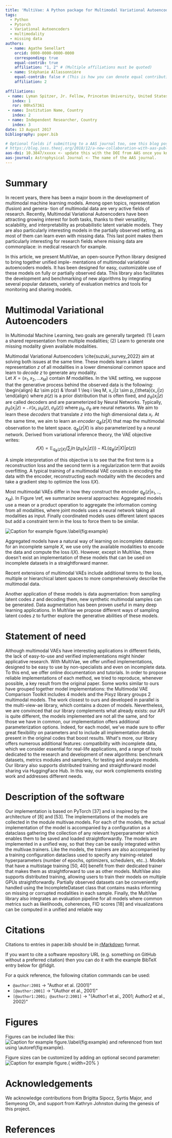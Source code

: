 ```yaml
---
title: 'MultiVae: A Python package for Multimodal Variational Autoencoders on Partial Datasets '
tags:
  - Python
  - Pytorch
  - Variational Autoencoders
  - multimodality
  - missing data
authors:
  - name: Agathe Senellart
    orcid: 0000-0000-0000-0000
    corresponding: true
    equal-contrib: true
    affiliation: "1, 2" # (Multiple affiliations must be quoted)
  - name: Stéphanie Allassonnière
    equal-contrib: false # (This is how you can denote equal contributions between multiple authors)
    affiliation: 2
  
affiliations:
 - name: Lyman Spitzer, Jr. Fellow, Princeton University, United States
   index: 1
   ror: 00hx57361
 - name: Institution Name, Country
   index: 2
 - name: Independent Researcher, Country
   index: 3
date: 13 August 2017
bibliography: paper.bib

# Optional fields if submitting to a AAS journal too, see this blog post:
# https://blog.joss.theoj.org/2018/12/a-new-collaboration-with-aas-publishing
aas-doi: 10.3847/xxxxx <- update this with the DOI from AAS once you know it.
aas-journal: Astrophysical Journal <- The name of the AAS journal.
---
```


# Summary

In recent years, there has been a major boom in the development of multimodal
machine learning models. Among open topics, representation (fusion) and genera-
tion of multimodal data are very active fields of research. Recently, Multimodal
Variational Autoencoders have been attracting growing interest for both tasks, thanks
to their versatility, scalability, and interpretability as probabilistic latent variable
models. They are also particularly interesting models in the partially observed
setting, as most of them can learn even with missing data. 
This last point makes them particularly interesting for research fields where missing data are commonplace: 
in medical research for example.

In this article, we present
MultiVae, an open-source Python library designed to bring together unified imple-
mentations of multimodal variational autoencoders models. It has been designed
for easy, customizable use of these models on fully or partially observed data. This
library also facilitates the development and benchmarking of new algorithms by integrating
several popular datasets, variety of evaluation metrics and tools for monitoring and
sharing models. 

# Multimodal Variational Autoencoders
In Multimodal Machine Learning, two goals are generally targeted:
(1) Learn a shared representation from multiple modalities;
(2) Learn to generate one missing modality given available modalities.

Multimodal Variational Autoencoders \cite{suzuki_survey_2022} aim at solving both issues at the same time. These models learn a latent representation $z$ of all modalities in a lower dimensional common space and learn to *decode* $z$ to generate any modality.  
Let $X = (x_1, x_2, ... x_M)$ contain $M$ modalities. In the VAE setting, we suppose that the generative process behind the observed data is the following:
\begin{align}
&z \sim p(z)
& \forall 1 \leq i \leq M, x_i|z \sim p_{\theta}(x_i|z)
\end{align}
where $p(z)$ is a prior distribution that is often fixed, and $p_{\theta}(x_i|z)$ are called decoders and are parameterized by Neural Networks. 
Typically, $p_{\theta}(x_i|z) = \mathcal{N}(x_i, \mu_{\theta}(z), \sigma_{\theta}(z))$ where $\mu_{\theta}, \sigma_{\theta}$ are neural networks.
We aim to learn these *decoders* that translate $z$ into the high dimensional data $x_i$. At the same time, we aim to learn an *encoder* $q_{\phi}(z|X)$ that map the multimodal observation to the latent space. $q_{\phi}(z|X)$ is also parameterized by a neural network. 
Derived from variational inference theory, the VAE objective writes:
$$ \mathcal{l}(X) =  \mathbb{E}_{q_\phi(z|X)}\left( \sum_i \ln(p_{\theta}(x_i|z)) \right) - KL(q_{\phi}(z|X)|p(z))$$

A simple interpretation of this objective is to see that the first term is a reconstruction loss and the second term is a regularization term that avoids overfitting. A typical training of a multimodal VAE consists in encoding the data with the encoder, reconstructing each modality with the decoders and take a gradient step to optimize the loss $l(X)$. 

Most multimodal VAEs differ in how they construct the encoder $q_{\phi}(z|x_1,..,x_M)$. In Figure \ref, we summarize several approaches:
Aggregated models use a mean or a product operation to aggregate the information coming from all modalities, where joint models uses a neural network taking all modalities as input. Finally coordinated models uses different latent spaces but add a constraint term in the loss to force them to be similar. 

![Caption for example figure.\label{fig:example}](mvae_models_diagram.png)


Aggregated models have a natural way of learning on incomplete datasets: for an incomplete sample $X$, we use only the available modalities to encode the data and compute the loss $l(X)$. However, except in MultiVae, there doesn't exist an implementation of these models that can be used on incomplete datasets in a straightforward manner. 

Recent extensions of multimodal VAEs include additional terms to the loss, multiple or hierarchical latent spaces to more comprehensively describe the multimodal data. 

Another application of these models is data augmentation: from sampling latent codes $z$ and decoding them, new synthetic multimodal samples can be generated. Data augmentation has been proven useful in many deep learning applications. In MultiVae we propose different ways of sampling latent codes $z$ to further explore the generative abilities of these models. 

# Statement of need

Although multimodal VAEs have interesting applications in different fields, the lack of easy-to-use and verified implementations might hinder 
applicative research. With MultiVae, we offer unified implementations, designed to be easy to use by non-specialists and even on incomplete data. To this end, we offer online documentation and tutorials. In order to propose reliable implementations of each method, we tried to reproduce, whenever possible, a key result from the original paper. 
Some works similar to ours have grouped together model implementations: the Multimodal VAE Comparison Toolkit includes 4 models and the Pixyz library groups 2 multimodal models. The work closest to ours and developed in parallel is the multi-view-ae library, which contains a dozen of models. Nevertheless, we are convinced that our library complements what already exists: our API is quite different, the models implemented are not all the same, and for those we have in common, our implementation offers additional parameterization options. Indeed, for each model, we've made sure to offer great flexibility on parameters and to include all implementation details present in the original codes that boost results. What's more, our library offers numerous additional features: compatibility with incomplete data, which we consider essential for real-life applications, and a range of tools dedicated to the research and development of new algorithms: benchmark datasets, metrics modules and samplers, for testing and analyze models. Our library also supports distributed training and straightforward model sharing via HuggingFace Hub. 
In this way, our work complements existing work and addresses different needs. 

# Description of the software


 Our implementation is based on PyTorch [37] and is inspired by the architecture
of [8] and [53]. The implementations of the models
are collected in the module multivae.models. For each of the models, the actual implementation
of the model is accompanied by a configuration as a dataclass gathering the collection of any relevant
hyperparameter which enables them to be saved and loaded straightforwardly. The models are
implemented in a unified way, so that they can be easily integrated within the multivae.trainers.
Like the models, the trainers are also accompanied by a training configuration dataclass used
to specify any training-related hyperparameters (number of epochs, optimizers, schedulers, etc..).
Models that have a multistage training [50, 40] benefit from their dedicated trainer that makes
them as straightforward to use as other models. MultiVae also supports distributed training, allowing
users to train their models on multiple GPUs straightforwardly. Partially observed datasets can be
conveniently handled using the IncompleteDataset class that contains masks informing on missing
or corrupted modalities in each sample. Finally, the MultiVae library also integrates an evaluation
pipeline for all models where common metrics such as likelihoods, coherences, FID scores [18] and
visualizations can be computed in a unified and reliable way

# Citations

Citations to entries in paper.bib should be in
[rMarkdown](http://rmarkdown.rstudio.com/authoring_bibliographies_and_citations.html)
format.

If you want to cite a software repository URL (e.g. something on GitHub without a preferred
citation) then you can do it with the example BibTeX entry below for @fidgit.

For a quick reference, the following citation commands can be used:
- `@author:2001`  ->  "Author et al. (2001)"
- `[@author:2001]` -> "(Author et al., 2001)"
- `[@author1:2001; @author2:2001]` -> "(Author1 et al., 2001; Author2 et al., 2002)"

# Figures

Figures can be included like this:
![Caption for example figure.\label{fig:example}](figure.png)
and referenced from text using \autoref{fig:example}.

Figure sizes can be customized by adding an optional second parameter:
![Caption for example figure.](figure.png){ width=20% }

# Acknowledgements

We acknowledge contributions from Brigitta Sipocz, Syrtis Major, and Semyeong
Oh, and support from Kathryn Johnston during the genesis of this project.

# References
